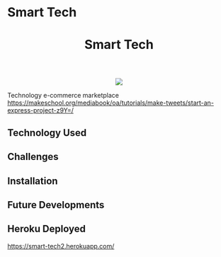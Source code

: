# Smart Tech

# <p align="center"> Smart Tech </p>
<br> 
 <p align="center">
  <img src="gif here"/>
</p>

Technology e-commerce marketplace
https://makeschool.org/mediabook/oa/tutorials/make-tweets/start-an-express-project-z9Y=/

## Technology Used


## Challenges 


## Installation



## Future Developments


## Heroku Deployed

https://smart-tech2.herokuapp.com/

